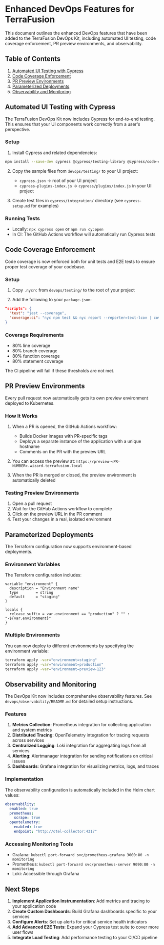 # Enhanced DevOps Features for TerraFusion

This document outlines the enhanced DevOps features that have been added to the TerraFusion DevOps Kit, including automated UI testing, code coverage enforcement, PR preview environments, and observability.

## Table of Contents

1. [Automated UI Testing with Cypress](#automated-ui-testing-with-cypress)
2. [Code Coverage Enforcement](#code-coverage-enforcement)
3. [PR Preview Environments](#pr-preview-environments)
4. [Parameterized Deployments](#parameterized-deployments)
5. [Observability and Monitoring](#observability-and-monitoring)

## Automated UI Testing with Cypress

The TerraFusion DevOps Kit now includes Cypress for end-to-end testing. This ensures that your UI components work correctly from a user's perspective.

### Setup

1. Install Cypress and related dependencies:

```bash
npm install --save-dev cypress @cypress/testing-library @cypress/code-coverage
```

2. Copy the sample files from `devops/testing/` to your UI project:
   - `cypress.json` → root of your UI project
   - `cypress-plugins-index.js` → `cypress/plugins/index.js` in your UI project

3. Create test files in `cypress/integration/` directory (see `cypress-setup.md` for examples)

### Running Tests

- Locally: `npx cypress open` or `npm run cy:open`
- In CI: The GitHub Actions workflow will automatically run Cypress tests

## Code Coverage Enforcement

Code coverage is now enforced both for unit tests and E2E tests to ensure proper test coverage of your codebase.

### Setup

1. Copy `.nycrc` from `devops/testing/` to the root of your project

2. Add the following to your `package.json`:

```json
"scripts": {
  "test": "jest --coverage",
  "coverage:ci": "nyc npm test && nyc report --reporter=text-lcov | coveralls"
}
```

### Coverage Requirements

- 80% line coverage
- 80% branch coverage
- 80% function coverage
- 80% statement coverage

The CI pipeline will fail if these thresholds are not met.

## PR Preview Environments

Every pull request now automatically gets its own preview environment deployed to Kubernetes.

### How It Works

1. When a PR is opened, the GitHub Actions workflow:
   - Builds Docker images with PR-specific tags
   - Deploys a separate instance of the application with a unique hostname
   - Comments on the PR with the preview URL

2. You can access the preview at: `https://preview-<PR-NUMBER>.wizard.terrafusion.local`

3. When the PR is merged or closed, the preview environment is automatically deleted

### Testing Preview Environments

1. Open a pull request
2. Wait for the GitHub Actions workflow to complete
3. Click on the preview URL in the PR comment
4. Test your changes in a real, isolated environment

## Parameterized Deployments

The Terraform configuration now supports environment-based deployments.

### Environment Variables

The Terraform configuration includes:

```hcl
variable "environment" {
  description = "Environment name"
  type        = string
  default     = "staging"
}

locals {
  release_suffix = var.environment == "production" ? "" : "-${var.environment}"
}
```

### Multiple Environments

You can now deploy to different environments by specifying the environment variable:

```bash
terraform apply -var="environment=staging"
terraform apply -var="environment=production"
terraform apply -var="environment=preview-123"
```

## Observability and Monitoring

The DevOps Kit now includes comprehensive observability features. See `devops/observability/README.md` for detailed setup instructions.

### Features

1. **Metrics Collection**: Prometheus integration for collecting application and system metrics
2. **Distributed Tracing**: OpenTelemetry integration for tracing requests across services
3. **Centralized Logging**: Loki integration for aggregating logs from all services
4. **Alerting**: Alertmanager integration for sending notifications on critical issues
5. **Dashboards**: Grafana integration for visualizing metrics, logs, and traces

### Implementation

The observability configuration is automatically included in the Helm chart values:

```yaml
observability:
  enabled: true
  prometheus:
    scrape: true
  opentelemetry:
    enabled: true
    endpoint: "http://otel-collector:4317"
```

### Accessing Monitoring Tools

- Grafana: `kubectl port-forward svc/prometheus-grafana 3000:80 -n monitoring`
- Prometheus: `kubectl port-forward svc/prometheus-server 9090:80 -n monitoring`
- Loki: Accessible through Grafana

## Next Steps

1. **Implement Application Instrumentation**: Add metrics and tracing to your application code
2. **Create Custom Dashboards**: Build Grafana dashboards specific to your services
3. **Configure Alerts**: Set up alerts for critical service health indicators
4. **Add Advanced E2E Tests**: Expand your Cypress test suite to cover more user flows
5. **Integrate Load Testing**: Add performance testing to your CI/CD pipeline